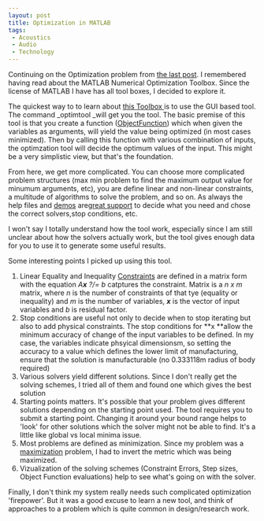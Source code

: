 ```yaml
---
layout: post
title: Optimization in MATLAB
tags:
 - Acoustics
 - Audio
 - Technology
---
```


Continuing on the Optimization problem from [the last post][0]. I remembered having read about the MATLAB Numerical Optimization Toolbox. Since the license of MATLAB I have has all tool boxes, I decided to explore it.

The quickest way to to learn about [this Toolbox ][1]is to use the GUI based tool. The command _optimtool _will get you the tool. The basic premise of this tool is that you create a function ([ObjectFunction][2]) which when given the variables as arguments, will yield the value being optimized (in most cases minimized). Then by calling this function with various combination of inputs, the optimzation tool will decide the optimum values of the input. This might be a very simplistic view, but that's the foundation.

From here, we get more complicated. You can choose more complicated problem structures (max min problem to find the maximum output value for minumum arguments, etc), you are define linear and non-linear constraints, a multitude of algorithms to solve the problem, and so on. As always the help files and [demos][3] are[great support][4] to decide what you need and chose the correct solvers,stop conditions, etc.

I won't say I totally understand how the tool work, especially since I am still unclear about how the solvers actually work, but the tool gives enough data for you to use it to generate some useful results.

Some interesting points I picked up using this tool.

1. Linear Equality and Inequality [Constraints][5] are defined in a matrix form with the equation _A**x** ?/= b_ catptures the constraint. Matrix is a _n x m_ matrix, where _n_ is the number of constraints of that tye (equality or inequality) and _m_ is the number of variables, **_x_** is the vector of input variables and _b_ is residual factor.
2. Stop conditions are useful not only to decide when to stop iterating but also to add physical constraints. The stop conditions for **x **allow the minimum accuracy of change of the input variables to be defined. In my case, the variables indicate phsyical dimensionsm, so setting the accuracy to a value which defines the lower limit of manufacturing, ensure that the solution is manufacturable (no 0.333118m radius of body required)
3. Various solvers yield different solutions. Since I don't really get the solving schemes, I tried all of them and found one which gives the best solution
4. Starting points matters. It's possible that your problem gives different solutions depending on the starting point used. The tool requires you to submit a starting point. Changing it around your bound range helps to 'look' for other solutions which the solver might not be able to find. It's a little like global vs local minima issue.
5. Most problems are defined as minimization. Since my problem was a [maximization][6] problem, I had to invert the metric which was being maximized.
6. Vizualization of the solving schemes (Constraint Errors, Step sizes, Object Function evaluations) help to see what's going on with the solver.

Finally, I don't think my system really needs such complicated optimization 'firepower'. But it was a good excuse to learn a new tool, and think of approaches to a problem which is quite common in design/research work.



[0]:  http://chinpen.net/blog/2011/04/constrained-optimization/
[1]: http://www.mathworks.com/products/optimization/
[2]: http://www.mathworks.com/help/optim/write-objective-function.html
[3]: http://www.mathworks.com/products/optimization/demos.html
[4]: http://www.mathworks.com/help/optim/index.html#optimization-problem-setup
[5]: http://www.mathworks.com/help/optim/write-constraints.html
[6]: http://www.mathworks.com/help/optim/ug/choosing-a-solver.html#brhkghv-21
